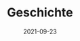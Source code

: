 ---
date: 2021-09-23
title: Geschichte
redirect: '/geschichte/Geschichte'
tags: [Fächer]
thumbnail: 
    src: geschichte/GluckAlt.jpg
    alt: Foto der Büste von Willibald Gluck
---